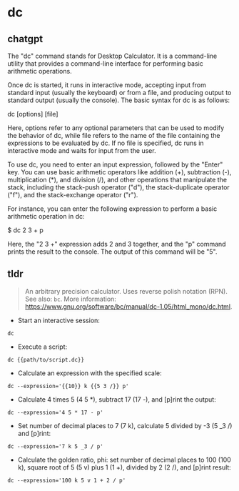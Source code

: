 # dc 
## chatgpt 
The "dc" command stands for Desktop Calculator. It is a command-line utility that provides a command-line interface for performing basic arithmetic operations.

Once dc is started, it runs in interactive mode, accepting input from standard input (usually the keyboard) or from a file, and producing output to standard output (usually the console). The basic syntax for dc is as follows:

dc [options] [file]

Here, options refer to any optional parameters that can be used to modify the behavior of dc, while file refers to the name of the file containing the expressions to be evaluated by dc. If no file is specified, dc runs in interactive mode and waits for input from the user.

To use dc, you need to enter an input expression, followed by the "Enter" key. You can use basic arithmetic operators like addition (+), subtraction (-), multiplication (*), and division (/), and other operations that manipulate the stack, including the stack-push operator ("d"), the stack-duplicate operator ("f"), and the stack-exchange operator ("r").

For instance, you can enter the following expression to perform a basic arithmetic operation in dc:

$ dc
2 3 + p

Here, the "2 3 +" expression adds 2 and 3 together, and the "p" command prints the result to the console. The output of this command will be "5". 

## tldr 
 
> An arbitrary precision calculator. Uses reverse polish notation (RPN).
> See also: `bc`.
> More information: <https://www.gnu.org/software/bc/manual/dc-1.05/html_mono/dc.html>.

- Start an interactive session:

`dc`

- Execute a script:

`dc {{path/to/script.dc}}`

- Calculate an expression with the specified scale:

`dc --expression='{{10}} k {{5 3 /}} p'`

- Calculate 4 times 5 (4 5 *), subtract 17 (17 -), and [p]rint the output:

`dc --expression='4 5 * 17 - p'`

- Set number of decimal places to 7 (7 k), calculate 5 divided by -3 (5 _3 /) and [p]rint:

`dc --expression='7 k 5 _3 / p'`

- Calculate the golden ratio, phi: set number of decimal places to 100 (100 k), square root of 5 (5 v) plus 1 (1 +), divided by 2 (2 /), and [p]rint result:

`dc --expression='100 k 5 v 1 + 2 / p'`
